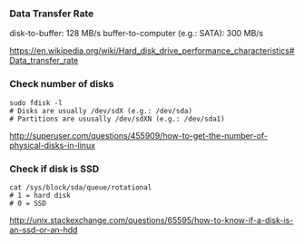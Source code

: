 ### Data Transfer Rate

disk-to-buffer: 128 MB/s
buffer-to-computer (e.g.: SATA): 300 MB/s

https://en.wikipedia.org/wiki/Hard_disk_drive_performance_characteristics#Data_transfer_rate


### Check number of disks

```
sudo fdisk -l
# Disks are usually /dev/sdX (e.g.: /dev/sda)
# Partitions are ususally /dev/sdXN (e.g.: /dev/sda1)
```

http://superuser.com/questions/455909/how-to-get-the-number-of-physical-disks-in-linux


### Check if disk is SSD

```
cat /sys/block/sda/queue/rotational
# 1 = hard disk
# 0 = SSD
```

http://unix.stackexchange.com/questions/65595/how-to-know-if-a-disk-is-an-ssd-or-an-hdd